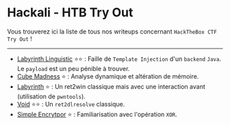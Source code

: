 # Hackali - HTB Try Out

Vous trouverez ici la liste de tous nos writeups concernant `HackTheBox CTF Try Out` !

---

- [Labyrinth Linguistic](writeups/LabyrinthLinguistic/LabyrinthLinguistic.md) :star::star: : Faille de `Template Injection` d'un `backend` `Java`. Le `payload` est un peu pénible à trouver.
- [Cube Madness](writeups/CubeMadness/CubeMadness.md) :star: : Analyse dynamique et altération de mémoire.
- [Labyrinth](writeups/Labyrinth/Labyrinth.md) :star: : Un ret2win classique mais avec une interaction avant (utilisation de `pwntools`).
- [Void](writeups/Void/Void.md) :star::star: : Un `ret2dlresolve` classique.
- [Simple Encrytpor](writeups/SimpleEncryptor/SimpleEncryptor.md) :star: : Familiarisation avec l'opération `XOR`.
